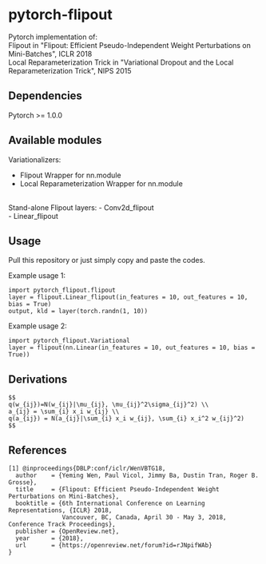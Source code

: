 # pytorch-flipout
Pytorch implementation of:<br>
Flipout in "Flipout: Efficient Pseudo-Independent Weight Perturbations on Mini-Batches", ICLR 2018<br>
Local Reparameterization Trick in "Variational Dropout and the Local Reparameterization Trick", NIPS 2015<br>

## Dependencies
Pytorch >= 1.0.0

## Available modules
Variationalizers:
- Flipout Wrapper for nn.module<br>
- Local Reparameterization Wrapper for nn.module<br>
<br>
Stand-alone Flipout layers:
- Conv2d_flipout<br>
- Linear_flipout<br>

## Usage
Pull this repository or just simply copy and paste the codes.

Example usage 1:
```
import pytorch_flipout.flipout
layer = flipout.Linear_flipout(in_features = 10, out_features = 10, bias = True)
output, kld = layer(torch.randn(1, 10))
```

Example usage 2:
```
import pytorch_flipout.Variational
layer = flipout(nn.Linear(in_features = 10, out_features = 10, bias = True))
```

## Derivations
```
$$
q(w_{ij})=N(w_{ij}|\mu_{ij}, \mu_{ij}^2\sigma_{ij}^2) \\
a_{ij} = \sum_{i} x_i w_{ij} \\
q(a_{ij}) = N(a_{ij}|\sum_{i} x_i w_{ij}, \sum_{i} x_i^2 w_{ij}^2)
$$
```

## References
```
[1] @inproceedings{DBLP:conf/iclr/WenVBTG18,
  author    = {Yeming Wen, Paul Vicol, Jimmy Ba, Dustin Tran, Roger B. Grosse},
  title     = {Flipout: Efficient Pseudo-Independent Weight Perturbations on Mini-Batches},
  booktitle = {6th International Conference on Learning Representations, {ICLR} 2018,
               Vancouver, BC, Canada, April 30 - May 3, 2018, Conference Track Proceedings},
  publisher = {OpenReview.net},
  year      = {2018},
  url       = {https://openreview.net/forum?id=rJNpifWAb}
}
```
